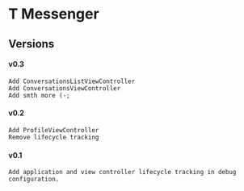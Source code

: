 #  T Messenger
## Versions
#### v0.3
```
Add ConversationsListViewController
Add ConversationsViewController
Add smth more (-;
``` 
#### v0.2
```
Add ProfileViewController
Remove lifecycle tracking
``` 
#### v0.1
```
Add application and view controller lifecycle tracking in debug configuration.
``` 
